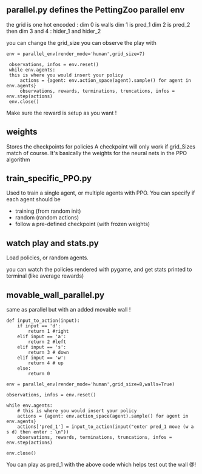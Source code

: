 ## parallel.py defines the PettingZoo parallel env

the grid is one hot encoded :
dim 0 is walls
dim 1 is pred_1
dim 2 is pred_2
then dim 3 and 4 : hider_1 and hider_2

you can change the grid_size
you can observe the play with 


```
env = parallel_env(render_mode='human',grid_size=7)

 observations, infos = env.reset()
 while env.agents:
 this is where you would insert your policy
     actions = {agent: env.action_space(agent).sample() for agent in env.agents}
     observations, rewards, terminations, truncations, infos = env.step(actions)
 env.close()
```

Make sure the reward is setup as you want !


##  weights

Stores the checkpoints for policies
A checkpoint will only work if grid_Sizes match of course.
It's basically the weights for the neural nets in the PPO algorithm

## train_specific_PPO.py

Used to train a single agent, or multiple agents with PPO.
You can specify if each agent should be
 - training (from random init)
 - random (random actions)
 - follow a pre-defined checkpoint (with frozen weights)


## watch play and stats.py

Load policies, or random agents.

you can watch the policies rendered with pygame, and get stats printed to terminal (like average rewards)

## movable_wall_parallel.py


same as parallel but with an added movable wall !

```
def input_to_action(input):
    if input == 'd':
        return 1 #right
    elif input == 'a':
        return 2 #left
    elif input == 's': 
        return 3 # down
    elif input == 'w':
        return 4 # up
    else:
        return 0

env = parallel_env(render_mode='human',grid_size=8,walls=True)

observations, infos = env.reset()

while env.agents:
    # this is where you would insert your policy
    actions = {agent: env.action_space(agent).sample() for agent in env.agents}
    actions['pred_1'] = input_to_action(input("enter pred_1 move (w a s d) then enter : \n"))
    observations, rewards, terminations, truncations, infos = env.step(actions)
    
env.close()
```

You can play as pred_1 with the above code which helps test out the wall @!